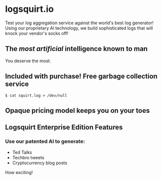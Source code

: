 # logsquirt.io

Test your log aggregation service against the world's best log generator! Using our proprietary AI technology, we build sophisticated logs that will knock your vendor's socks off!

## The _most artificial_ intelligence known to man

You deserve the most.

## Included with purchase! Free garbage collection service

```console
$ cat squirt.log > /dev/null
```

## Opaque pricing model keeps you on your toes

## Logsquirt Enterprise Edition Features

### Use our patented AI to generate:

- Ted Talks
- Techbro tweets
- Cryptocurrency blog posts

How exciting!
